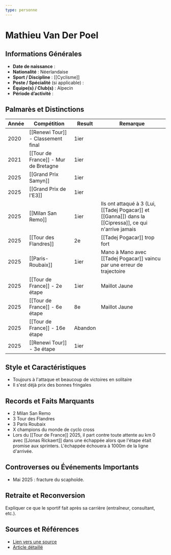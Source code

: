 ```yaml
---
type: personne
---
```

# Mathieu Van Der Poel

## Informations Générales
- **Date de naissance** :  
- **Nationalité** :  Néerlandaise
- **Sport / Discipline** :  [[Cyclisme]]
- **Poste / Spécialité** (si applicable) :  
- **Équipe(s) / Club(s)** :  Alpecin
- **Période d’activité** :  

## Palmarès et Distinctions
| Année | Compétition                          | Result  | Remarque                                                                                               |
| ----- | ------------------------------------ | ------- | ------------------------------------------------------------------------------------------------------ |
| 2020  | [[Renewi Tour]] - Classement final   | 1ier    |                                                                                                        |
| 2021  | [[Tour de France]] - Mur de Bretagne | 1ier    |                                                                                                        |
| 2025  | [[Grand Prix Samyn]]                 | 1ier    |                                                                                                        |
| 2025  | [[Grand Prix de l'E3]]               | 1ier    |                                                                                                        |
| 2025  | [[Milan San Remo]]                   | 1ier    | Ils ont attaqué à 3 (Lui, [[Tadej Pogacar]] et [[Ganna]]) dans la [[Cipressa]], ce qui n'arrive jamais |
| 2025  | [[Tour des Flandres]]                | 2e      | [[Tadej Pogacar]] trop fort                                                                            |
| 2025  | [[Paris-Roubaix]]                    | 1ier    | Mano à Mano avec [[Tadej Pogacar]] vaincu par une erreur de trajectoire                                |
| 2025  | [[Tour de France]] - 2e étape        | 1ier    | Maillot Jaune                                                                                          |
| 2025  | [[Tour de France]] - 6e étape        | 8e      | Maillot Jaune                                                                                          |
| 2025  | [[Tour de France]] - 16e étape       | Abandon |                                                                                                        |
| 2025  | [[Renewi Tour]] - 3e étape           | 1ier    |                                                                                                        |

## Style et Caractéristiques
- Toujours à l'attaque et beaucoup de victoires en solitaire
- Il s'est déjà prix des bonnes fringales

## Records et Faits Marquants
- 2 Milan San Remo
- 3 Tour des Flandres
- 3 Paris Roubaix
- X champions du monde de cyclo cross
- Lors du [[Tour de France]] 2025, il part contre toute attente au km 0 avec [[Jonas Rickaert]] dans une échappée alors que l'étape était promise aux sprinters. L'échappée échouera à 1000m de la ligne d'arrivée.

## Controverses ou Événements Importants
- Mai 2025 : fracture du scaphoïde.

## Retraite et Reconversion
Expliquer ce que le sportif fait après sa carrière (entraîneur, consultant, etc.).

## Sources et Références
- [Lien vers une source](#)
- [Article détaillé](#)
